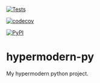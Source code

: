 [![Tests](https://github.com/andridns/hypermodern-py/workflows/Tests/badge.svg)](https://github.com/andridns/hypermodern-py/actions?workflow=Tests)

[![codecov](https://codecov.io/gh/andridns/hypermodern-py/branch/main/graph/badge.svg?token=16D51BG5O3)](https://codecov.io/gh/andridns/hypermodern-py)

[![PyPI](https://img.shields.io/pypi/v/hypermodern-py.svg)](https://pypi.org/project/hypermodern-py/)

# hypermodern-py

My hypermodern python project.
